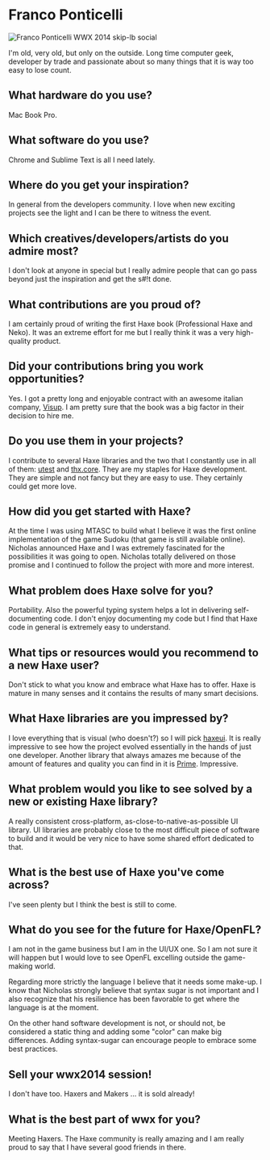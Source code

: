 [_template]: ../../interview.html
[_author]: https://twitter.com/fponticelli "@fponticelli"

# Franco Ponticelli
	
![Franco Ponticelli WWX 2014 skip-lb social](/img/franco_ponticelli_wwx_2011_1.jpg "Franco Ponticelli")

I'm old, very old, but only on the outside. Long time computer geek, developer by trade and passionate about so many things that it is way too easy to lose count.

## What hardware do you use?

Mac Book Pro.

## What software do you use?

Chrome and Sublime Text is all I need lately.

## Where do you get your inspiration?

In general from the developers community. I love when new exciting projects see the light and I can be there to witness the event.

## Which creatives/developers/artists do you admire most?

I don't look at anyone in special but I really admire people that can go pass beyond just the inspiration and get the s#!t done.

## What contributions are you proud of?

I am certainly proud of writing the first Haxe book (Professional Haxe and Neko). It was an extreme effort for me but I really think it was a very high-quality product.

## Did your contributions bring you work opportunities?

Yes. I got a pretty long and enjoyable contract with an awesome italian company, [Visup]. I am pretty sure that the book was a big factor in their decision to hire me.

## Do you use them in your projects?

I contribute to several Haxe libraries and the two that I constantly use in all of them: [utest] and [thx.core]. They are my staples for Haxe development. They are simple and not fancy but they are easy to use. They certainly could get more love.

## How did you get started with Haxe?

At the time I was using MTASC to build what I believe it was the first online implementation of the game Sudoku (that game is still available online). Nicholas announced Haxe and I was extremely fascinated for the possibilities it was going to open. Nicholas totally delivered on those promise and I continued to follow the project with more and more interest.

## What problem does Haxe solve for you?

Portability. Also the powerful typing system helps a lot in delivering self-documenting code. I don't enjoy documenting my code but I find that Haxe code in general is extremely easy to understand.

## What tips or resources would you recommend to a new Haxe user?

Don't stick to what you know and embrace what Haxe has to offer. Haxe is mature in many senses and it contains the results of many smart decisions.

## What Haxe libraries are you impressed by?

I love everything that is visual (who doesn't?) so I will pick [haxeui]. It is really impressive to see how the project evolved essentially in the hands of just one developer.
Another library that always amazes me because of the amount of features and quality you can find in it is [Prime]. Impressive.

## What problem would you like to see solved by a new or existing Haxe library?

A really consistent cross-platform, as-close-to-native-as-possible UI library. UI libraries are probably close to the most difficult piece of software to build and it would be very nice to have some shared effort dedicated to that.

## What is the best use of Haxe you've come across?

I've seen plenty but I think the best is still to come.

## What do you see for the future for Haxe/OpenFL?

I am not in the game business but I am in the UI/UX one. So I am not sure it will happen but I would love to see OpenFL excelling outside the game-making world.

Regarding more strictly the language I believe that it needs some make-up. I know that Nicholas strongly believe that syntax sugar is not important and I also recognize that his resilience has been favorable to get where the language is at the moment. 

On the other hand software development is not, or should not, be considered a static thing and adding some "color" can make big differences. Adding syntax-sugar can encourage people to embrace some best practices.

## Sell your wwx2014 session!

I don't have too. Haxers and Makers ... it is sold already!

## What is the best part of wwx for you?

Meeting Haxers. The Haxe community is really amazing and I am really proud to say that I have several good friends in there.

[visup]: http://www.visup.it/ "Visup.it"
[utest]: https://github.com/fponticelli/utest "Cross-platform unit testing | Utest"
[thx.core]: https://github.com/fponticelli/thx.core "Thx Core on Github"
[haxeui]: http://haxeui.org/ "Rich cross-platform user interfaces  | HaxeUI"
[prime]: http://prime.vc/ "Data driven GUI application libraries, for human beings and Haxe"